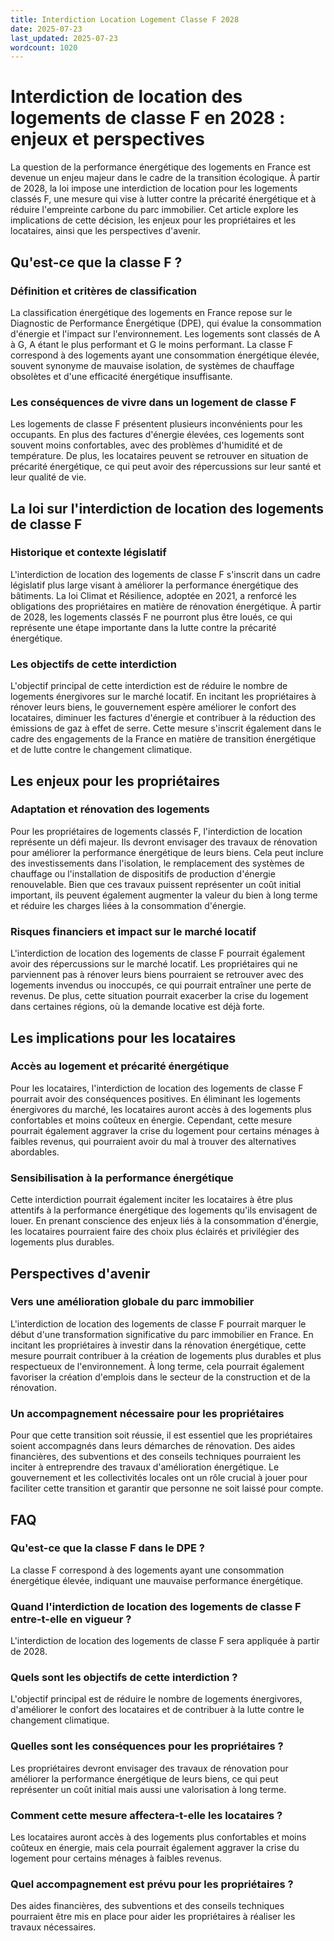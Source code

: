 ```yaml
---
title: Interdiction Location Logement Classe F 2028
date: 2025-07-23
last_updated: 2025-07-23
wordcount: 1020
---
```


# Interdiction de location des logements de classe F en 2028 : enjeux et perspectives

La question de la performance énergétique des logements en France est devenue un enjeu majeur dans le cadre de la transition écologique. À partir de 2028, la loi impose une interdiction de location pour les logements classés F, une mesure qui vise à lutter contre la précarité énergétique et à réduire l'empreinte carbone du parc immobilier. Cet article explore les implications de cette décision, les enjeux pour les propriétaires et les locataires, ainsi que les perspectives d'avenir.

## Qu'est-ce que la classe F ?

### Définition et critères de classification

La classification énergétique des logements en France repose sur le Diagnostic de Performance Énergétique (DPE), qui évalue la consommation d'énergie et l'impact sur l'environnement. Les logements sont classés de A à G, A étant le plus performant et G le moins performant. La classe F correspond à des logements ayant une consommation énergétique élevée, souvent synonyme de mauvaise isolation, de systèmes de chauffage obsolètes et d'une efficacité énergétique insuffisante.

### Les conséquences de vivre dans un logement de classe F

Les logements de classe F présentent plusieurs inconvénients pour les occupants. En plus des factures d'énergie élevées, ces logements sont souvent moins confortables, avec des problèmes d'humidité et de température. De plus, les locataires peuvent se retrouver en situation de précarité énergétique, ce qui peut avoir des répercussions sur leur santé et leur qualité de vie.

## La loi sur l'interdiction de location des logements de classe F

### Historique et contexte législatif

L'interdiction de location des logements de classe F s'inscrit dans un cadre législatif plus large visant à améliorer la performance énergétique des bâtiments. La loi Climat et Résilience, adoptée en 2021, a renforcé les obligations des propriétaires en matière de rénovation énergétique. À partir de 2028, les logements classés F ne pourront plus être loués, ce qui représente une étape importante dans la lutte contre la précarité énergétique.

### Les objectifs de cette interdiction

L'objectif principal de cette interdiction est de réduire le nombre de logements énergivores sur le marché locatif. En incitant les propriétaires à rénover leurs biens, le gouvernement espère améliorer le confort des locataires, diminuer les factures d'énergie et contribuer à la réduction des émissions de gaz à effet de serre. Cette mesure s'inscrit également dans le cadre des engagements de la France en matière de transition énergétique et de lutte contre le changement climatique.

## Les enjeux pour les propriétaires

### Adaptation et rénovation des logements

Pour les propriétaires de logements classés F, l'interdiction de location représente un défi majeur. Ils devront envisager des travaux de rénovation pour améliorer la performance énergétique de leurs biens. Cela peut inclure des investissements dans l'isolation, le remplacement des systèmes de chauffage ou l'installation de dispositifs de production d'énergie renouvelable. Bien que ces travaux puissent représenter un coût initial important, ils peuvent également augmenter la valeur du bien à long terme et réduire les charges liées à la consommation d'énergie.

### Risques financiers et impact sur le marché locatif

L'interdiction de location des logements de classe F pourrait également avoir des répercussions sur le marché locatif. Les propriétaires qui ne parviennent pas à rénover leurs biens pourraient se retrouver avec des logements invendus ou inoccupés, ce qui pourrait entraîner une perte de revenus. De plus, cette situation pourrait exacerber la crise du logement dans certaines régions, où la demande locative est déjà forte.

## Les implications pour les locataires

### Accès au logement et précarité énergétique

Pour les locataires, l'interdiction de location des logements de classe F pourrait avoir des conséquences positives. En éliminant les logements énergivores du marché, les locataires auront accès à des logements plus confortables et moins coûteux en énergie. Cependant, cette mesure pourrait également aggraver la crise du logement pour certains ménages à faibles revenus, qui pourraient avoir du mal à trouver des alternatives abordables.

### Sensibilisation à la performance énergétique

Cette interdiction pourrait également inciter les locataires à être plus attentifs à la performance énergétique des logements qu'ils envisagent de louer. En prenant conscience des enjeux liés à la consommation d'énergie, les locataires pourraient faire des choix plus éclairés et privilégier des logements plus durables.

## Perspectives d'avenir

### Vers une amélioration globale du parc immobilier

L'interdiction de location des logements de classe F pourrait marquer le début d'une transformation significative du parc immobilier en France. En incitant les propriétaires à investir dans la rénovation énergétique, cette mesure pourrait contribuer à la création de logements plus durables et plus respectueux de l'environnement. À long terme, cela pourrait également favoriser la création d'emplois dans le secteur de la construction et de la rénovation.

### Un accompagnement nécessaire pour les propriétaires

Pour que cette transition soit réussie, il est essentiel que les propriétaires soient accompagnés dans leurs démarches de rénovation. Des aides financières, des subventions et des conseils techniques pourraient les inciter à entreprendre des travaux d'amélioration énergétique. Le gouvernement et les collectivités locales ont un rôle crucial à jouer pour faciliter cette transition et garantir que personne ne soit laissé pour compte.

## FAQ

### Qu'est-ce que la classe F dans le DPE ?

La classe F correspond à des logements ayant une consommation énergétique élevée, indiquant une mauvaise performance énergétique.

### Quand l'interdiction de location des logements de classe F entre-t-elle en vigueur ?

L'interdiction de location des logements de classe F sera appliquée à partir de 2028.

### Quels sont les objectifs de cette interdiction ?

L'objectif principal est de réduire le nombre de logements énergivores, d'améliorer le confort des locataires et de contribuer à la lutte contre le changement climatique.

### Quelles sont les conséquences pour les propriétaires ?

Les propriétaires devront envisager des travaux de rénovation pour améliorer la performance énergétique de leurs biens, ce qui peut représenter un coût initial mais aussi une valorisation à long terme.

### Comment cette mesure affectera-t-elle les locataires ?

Les locataires auront accès à des logements plus confortables et moins coûteux en énergie, mais cela pourrait également aggraver la crise du logement pour certains ménages à faibles revenus.

### Quel accompagnement est prévu pour les propriétaires ?

Des aides financières, des subventions et des conseils techniques pourraient être mis en place pour aider les propriétaires à réaliser les travaux nécessaires.